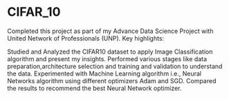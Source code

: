 # CIFAR_10

Completed this project as part of my Advance Data Science Project with United Network of Professionals (UNP). Key highlights:

Studied and Analyzed the CIFAR10 dataset to apply Image Classification algorithm and present my insights. Performed various stages like data preparation,architecture selection and training and validation to understand the data. Experimented with Machine Learning algorithm i.e., Neural Networks algorithm using different optimizers Adam and SGD. Compared the results to recommend the best Neural Network optimizer.
